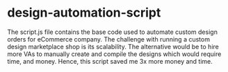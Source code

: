 # design-automation-script

The script.js file contains the base code used to automate custom design orders for eCommerce company. The challenge with running a custom design marketplace shop is its scalability. The alternative would be to hire more VAs to manually create and compile the designs which would require time, and money. Hence, this script saved me 3x more money and time. 
